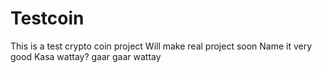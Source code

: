 # Testcoin
This is a test crypto coin project
Will make real project soon
Name it very good
Kasa wattay? gaar gaar wattay
